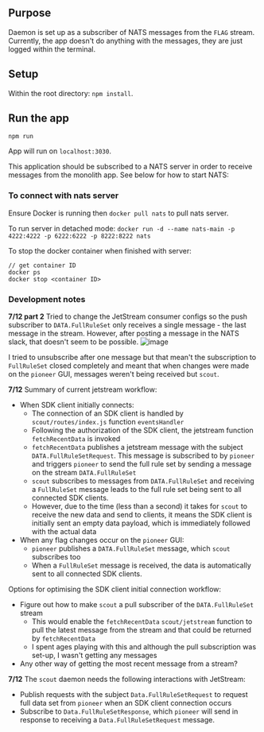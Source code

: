 ## Purpose
Daemon is set up as a subscriber of NATS messages from the `FLAG` stream. Currently, the app doesn't do anything with the messages, they are just logged within the terminal.

## Setup
Within the root directory: `npm install`.

## Run the app
`npm run`

App will run on `localhost:3030`.

This application should be subscribed to a NATS server in order to receive messages from the monolith app. See below for how to start NATS:

### To connect with nats server

Ensure Docker is running then `docker pull nats` to pull nats server.

To run server in detached mode: `docker run -d --name nats-main -p 4222:4222 -p 6222:6222 -p 8222:8222 nats`

To stop the docker container when finished with server:
```
// get container ID
docker ps
docker stop <container ID>
```

### Development notes
**7/12 part 2**
Tried to change the JetStream consumer configs so the push subscriber to `DATA.FullRuleSet` only receives a single message - the last message in the stream. However, after posting a message in the NATS slack, that doesn't seem to be possible.
![image](https://user-images.githubusercontent.com/50094605/125531488-2ee92e96-f3be-4204-a089-41532e72e4c1.png)

I tried to unsubscribe after one message but that mean't the subscription to `FullRuleSet` closed completely and meant that when changes were made on the `pioneer` GUI, messages weren't being received but `scout`.

**7/12**
Summary of current jetstream workflow:
* When SDK client initially connects:
    * The connection of an SDK client is handled by `scout/routes/index.js` function `eventsHandler`
    * Following the authorization of the SDK client, the jetstream function `fetchRecentData` is invoked
    * `fetchRecentData` publishes a jetstream message with the subject `DATA.FullRuleSetRequest`. This message is subscribed to by `pioneer` and triggers `pioneer` to send the full rule set by sending a message on the stream `DATA.FullRuleSet`
    * `scout` subscribes to messages from `DATA.FullRuleSet` and receiving a `FullRuleSet` message leads to the full rule set being sent to all connected SDK clients.
    * However, due to the time (less than a second) it takes for `scout` to receive the new data and send to clients, it means the SDK client is initially sent an empty data payload, which is immediately followed with the actual data
* When any flag changes occur on the `pioneer` GUI:
    * `pioneer` publishes a `DATA.FullRuleSet` message, which `scout` subscribes too
    * When a `FullRuleSet` message is received, the data is automatically sent to all connected SDK clients.

Options for optimising the SDK client initial connection workflow:
* Figure out how to make `scout` a pull subscriber of the `DATA.FullRuleSet` stream
    * This would enable the `fetchRecentData` `scout/jetstream` function to pull the latest message from the stream and that could be returned by `fetchRecentData`
    * I spent ages playing with this and although the pull subscription was set-up, I wasn't getting any messages
* Any other way of getting the most recent message from a stream?

**7/12**
The `scout` daemon needs the following interactions with JetStream:

* Publish requests with the subject `Data.FullRuleSetRequest` to request full data set from `pioneer` when an SDK client connection occurs
* Subscribe to `Data.FullRuleSetResponse`, which `pioneer` will send in response to receiving a `Data.FullRuleSetRequest` message.

